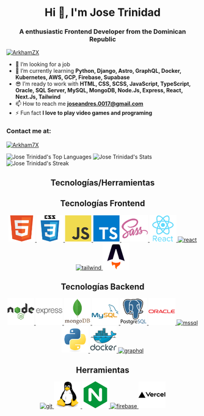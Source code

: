 


<h1 align="center">Hi 👋, I'm Jose Trinidad</h1>
<h3 align="center">A enthusiastic Frontend Developer from the Dominican Republic</h3>


<p align="left"> <a href="https://github.com/ryo-ma/github-profile-trophy"><img src="https://github-profile-trophy.vercel.app/?username=ArkhamZX" alt="ArkhamZX" /></a> </p>

- 🔭 I’m looking for a job
- 🌱 I’m currently learning **Python, Django, Astro, GraphQL, Docker, Kubernetes, AWS, GCP, Firebase, Supabase**
- 😎 I’m ready to work with **HTML, CSS, SCSS, JavaScript, TypeScript, Oracle, SQL Server, MySQL, MongoDB, Node.Js, Express, React, Next.Js, Tailwind**
- 📫 How to reach me **joseandres.0017@gmail.com**
- ⚡ Fun fact **I love to play video games and programing**

<h3 align="left">Contact me at:</h3>
<p align="left">
<a href="https://linkedin.com/in/josetrinidadalmeyda" target="blank"><img align="center" src="https://raw.githubusercontent.com/rahuldkjain/github-profile-readme-generator/master/src/images/icons/Social/linked-in-alt.svg" alt="Arkham7X" height="70" width="40" /></a>
</p>

![Jose Trinidad's Top Languages](https://github-readme-stats.vercel.app/api/top-langs/?username=ArkhamZX&theme=buefy&show_icons=true&hide_border=true&layout=compact)
![Jose Trinidad's Stats](https://github-readme-stats.vercel.app/api?username=ArkhamZX&theme=buefy&show_icons=true&hide_border=true&count_private=false)
![Jose Trinidad's Streak](https://github-readme-streak-stats.herokuapp.com/?user=ArkhamZX&theme=buefy&hide_border=true)

<h2 align="center">Tecnologías/Herramientas</h2>

<!-- Frontend Section -->
<h2 align="center" >Tecnologías Frontend</h2>
<p align="center">
  <a href="https://www.w3schools.com/html/" target="_blank" rel="noreferrer">
    <img src="https://raw.githubusercontent.com/devicons/devicon/master/icons/html5/html5-original.svg" alt="html5" width="70" height="70"/>
  </a>
  <a href="https://www.w3schools.com/css/" target="_blank" rel="noreferrer">
    <img src="https://raw.githubusercontent.com/devicons/devicon/master/icons/css3/css3-original-wordmark.svg" alt="css3" width="70" height="70"/>
  </a>

  <a href="https://developer.mozilla.org/en-US/docs/Web/JavaScript" target="_blank" rel="noreferrer">
    <img src="https://raw.githubusercontent.com/devicons/devicon/master/icons/javascript/javascript-original.svg" alt="javascript" width="70" height="70"/>
  </a>
  <a href="https://www.typescriptlang.org/" target="_blank" rel="noreferrer">
    <img src="https://raw.githubusercontent.com/devicons/devicon/master/icons/typescript/typescript-original.svg" alt="typescript" width="70" height="70"/>
  </a>
  <a href="https://sass-lang.com/" target="_blank" rel="noreferrer">
    <img src="https://raw.githubusercontent.com/devicons/devicon/master/icons/sass/sass-original.svg" alt="sass" width="70" height="70"/>
  </a>
  <a href="https://reactjs.org/" target="_blank" rel="noreferrer">
    <img src="https://raw.githubusercontent.com/devicons/devicon/master/icons/react/react-original-wordmark.svg" alt="react" width="70" height="70"/>
  </a>
   <a href="https://www.nextjs.org" target="_blank" rel="noreferrer">
    <img src="https://cdn.jsdelivr.net/gh/devicons/devicon@latest/icons/nextjs/nextjs-original-wordmark.svg" alt="react" width="70" height="70" />
  </a>
  <a href="https://tailwindcss.com/" target="_blank" rel="noreferrer">
    <img src="https://www.vectorlogo.zone/logos/tailwindcss/tailwindcss-icon.svg" alt="tailwind" width="70" height="70"/>
  </a>
  <a href="https://astro.build/" target="_blank" rel="noreferrer">
    <img src="https://raw.githubusercontent.com/devicons/devicon/master/icons/astro/astro-original.svg" alt="astro" width="70" height="70">
  </a>
  
</p>

<!-- Backend Section -->
<h2 align="center">Tecnologías Backend</h2>
<p align="center">
  <a href="https://nodejs.org" target="_blank" rel="noreferrer">
    <img src="https://raw.githubusercontent.com/devicons/devicon/master/icons/nodejs/nodejs-original-wordmark.svg" alt="nodejs" width="70" height="70"/>
  </a>
  <a href="https://expressjs.com" target="_blank" rel="noreferrer">
    <img src="https://raw.githubusercontent.com/devicons/devicon/master/icons/express/express-original-wordmark.svg" alt="express" width="70" height="70"/>
  </a>
  <a href="https://www.mongodb.com/" target="_blank" rel="noreferrer">
    <img src="https://raw.githubusercontent.com/devicons/devicon/master/icons/mongodb/mongodb-original-wordmark.svg" alt="mongodb" width="70" height="70"/>
  </a>
  <a href="https://www.mysql.com/" target="_blank" rel="noreferrer">
    <img src="https://raw.githubusercontent.com/devicons/devicon/master/icons/mysql/mysql-original-wordmark.svg" alt="mysql" width="70" height="70"/>
  </a>
  <a href="https://www.postgresql.org" target="_blank" rel="noreferrer">
    <img src="https://raw.githubusercontent.com/devicons/devicon/master/icons/postgresql/postgresql-original-wordmark.svg" alt="postgresql" width="70" height="70"/>
  </a>
  <a href="https://www.oracle.com/" target="_blank" rel="noreferrer">
    <img src="https://raw.githubusercontent.com/devicons/devicon/master/icons/oracle/oracle-original.svg" alt="oracle" width="70" height="70"/>
  </a>
    <a href="https://www.svgrepo.com/show/303229/microsoft-sql-server-logo.svg" target="_blank" rel="noreferrer">
    <img src="https://www.svgrepo.com/show/303229/microsoft-sql-server-logo.svg" alt="mssql" width="70" height="70"/>
  </a>
  <a href="https://www.python.org" target="_blank" rel="noreferrer">
    <img src="https://raw.githubusercontent.com/devicons/devicon/master/icons/python/python-original.svg" alt="python" width="70" height="70"/>
  </a>
  <a href="https://www.docker.com/" target="_blank" rel="noreferrer">
    <img src="https://raw.githubusercontent.com/devicons/devicon/master/icons/docker/docker-original-wordmark.svg" alt="docker" width="70" height="70"/>
  </a>
  <a href="https://graphql.org" target="_blank" rel="noreferrer">
    <img src="https://www.vectorlogo.zone/logos/graphql/graphql-icon.svg" alt="graphql" width="70" height="70"/>
  </a>
</p>

<!-- Tools Section -->
<h2 align="center">Herramientas</h2>
<p align="center">
  <a href="https://git-scm.com/" target="_blank" rel="noreferrer">
    <img src="https://www.vectorlogo.zone/logos/git-scm/git-scm-icon.svg" alt="git" width="70" height="70"/>
  </a>
  <a href="https://www.linux.org/" target="_blank" rel="noreferrer">
    <img src="https://raw.githubusercontent.com/devicons/devicon/master/icons/linux/linux-original.svg" alt="linux" width="70" height="70"/>
  </a>
  <a href="https://www.nginx.com" target="_blank" rel="noreferrer">
    <img src="https://raw.githubusercontent.com/devicons/devicon/master/icons/nginx/nginx-original.svg" alt="nginx" width="70" height="70"/>
  </a>
  <a href="https://firebase.google.com/" target="_blank" rel="noreferrer">
    <img src="https://www.vectorlogo.zone/logos/firebase/firebase-icon.svg" alt="firebase" width="70" height="70"/>
  </a>
  <a href="https://vercel.com/home" target="_blank" rel="noreferrer" >
    <img src="https://raw.githubusercontent.com/devicons/devicon/master/icons/vercel/vercel-original-wordmark.svg" alt="vercel" width="70" height="70">
  </a>
  
</p>
